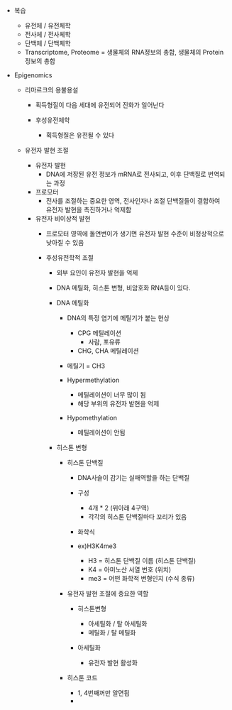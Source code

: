 - 복습
	- 유전체 / 유전체학
	- 전사체 / 전사체학
	- 단백체 / 단백체학
	- Transcriptome, Proteome = 생물체의 RNA정보의 총합, 생물체의 Protein 정보의 총합

- Epigenomics
	- 리마르크의 용불용설
		- 획득형질이 다음 세대에 유전되어 진화가 일어난다
		
		- 후성유전체학
			- 획득형질은 유전될 수 있다
	
	- 유전자 발현 조절
		- 유전자 발현
			- DNA에 저장된 유전 정보가 mRNA로 전사되고, 이후 단백질로 번역되는 과정
		- 프로모터
			- 전사를 조절하는 중요한 영역, 전사인자나 조절 단백질들이 결합하여 유전자 발현을 촉진하거나 억제함
		- 유전자 비이상적 발현
			- 프로모터 영역에 돌연변이가 생기면 유전자 발현 수준이 비정상적으로 낮아질 수 있음
			
			- 후성유전학적 조절
				- 외부 요인이 유전자 발현을 억제
				- DNA 메틸화, 히스톤 변형, 비암호화 RNA등이 있다.
				
				- DNA 메틸화
					- DNA의 특정 염기에 메틸기가 붙는 현상
						- CPG 메틸레이션
							- 사람, 포유류
						- CHG, CHA 메틸레이션
			
					- 메틸기 = CH3
					- Hypermethylation
						- 메틸레이션이 너무 많이 됨
						- 해당 부위의 유전자 발현을 억제
					- Hypomethylation
						- 메틸레이션이 안됨
				
				- 히스톤 변형
					- 히스톤 단백질
						- DNA사슬이 감기는 실패역할을 하는 단백질
						
						- 구성
							- 4개 \* 2 (위아래 4구역)
							- 각각의 히스톤 단백질마다 꼬리가 있음
						
						- 화학식
						- ex)H3K4me3
							- H3 = 히스톤 단백질 이름 (히스톤 단백질)
							- K4 = 아미노산 서열 번호 (위치)
							- me3 = 어떤 화학적 변형인지 (수식 종류)
					
					- 유전자 발현 조절에 중요한 역할
						- 히스톤변형
							- 아세틸화 / 탈 아세틸화
							- 메틸화 / 탈 메틸화
						
						- 아세틸화
							- 유전자 발현 활성화
					
					- 히스톤 코드
						- 1, 4번째꺼만 알면됨
						- 